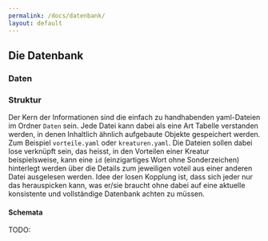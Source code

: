 ```yaml
---
permalink: /docs/datenbank/
layout: default
---
```


## Die Datenbank
### Daten
### Struktur
Der Kern der Informationen sind die einfach zu handhabenden yaml-Dateien im Ordner `Daten` sein. Jede Datei kann dabei als eine Art Tabelle verstanden werden, in denen Inhaltlich ähnlich aufgebaute Objekte gespeichert werden. Zum Beispiel `vorteile.yaml` oder `kreaturen.yaml`. Die Dateien sollen dabei lose verknüpft sein, das heisst, in den Vorteilen einer Kreatur beispielsweise, kann eine `id` (einzigartiges Wort ohne Sonderzeichen) hinterlegt werden über die Details zum jeweiligen voteil aus einer anderen Datei ausgelesen werden. Idee der losen Kopplung ist, dass sich jeder nur das herauspicken kann, was er/sie braucht ohne dabei auf eine aktuelle konsistente und vollständige Datenbank achten zu müssen. 

#### Schemata
TODO: 